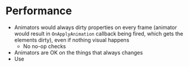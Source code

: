 # Performance

- Animators would always dirty properties on every frame (animator would result
  in `OnApplyAnimation` callback being fired, which gets the elements dirty),
  even if nothing visual happens
  - No no-op checks
- Animators are OK on the things that always changes
- Use
